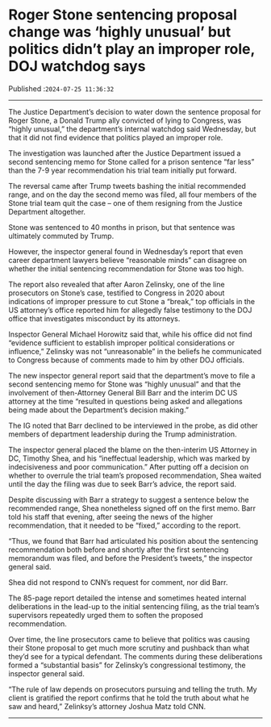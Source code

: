# Roger Stone sentencing proposal change was ‘highly unusual’ but politics didn’t play an improper role, DOJ watchdog says

Published :`2024-07-25 11:36:32`

---

The Justice Department’s decision to water down the sentence proposal for Roger Stone, a Donald Trump ally convicted of lying to Congress, was “highly unusual,” the department’s internal watchdog said Wednesday, but that it did not find evidence that politics played an improper role.

The investigation was launched after the Justice Department issued a second sentencing memo for Stone called for a prison sentence “far less” than the 7-9 year recommendation his trial team initially put forward.

The reversal came after Trump tweets bashing the initial recommended range, and on the day the second memo was filed, all four members of the Stone trial team quit the case – one of them resigning from the Justice Department altogether.

Stone was sentenced to 40 months in prison, but that sentence was ultimately commuted by Trump.

However, the inspector general found in Wednesday’s report that even career department lawyers believe “reasonable minds” can disagree on whether the initial sentencing recommendation for Stone was too high.

The report also revealed that after Aaron Zelinsky, one of the line prosecutors on Stone’s case, testified to Congress in 2020 about indications of improper pressure to cut Stone a “break,” top officials in the US attorney’s office reported him for allegedly false testimony to the DOJ office that investigates misconduct by its attorneys.

Inspector General Michael Horowitz said that, while his office did not find “evidence sufficient to establish improper political considerations or influence,” Zelinsky was not “unreasonable” in the beliefs he communicated to Congress because of comments made to him by other DOJ officials.

The new inspector general report said that the department’s move to file a second sentencing memo for Stone was “highly unusual” and that the involvement of then-Attorney General Bill Barr and the interim DC US attorney at the time “resulted in questions being asked and allegations being made about the Department’s decision making.”

The IG noted that Barr declined to be interviewed in the probe, as did other members of department leadership during the Trump administration.

The inspector general placed the blame on the then-interim US Attorney in DC, Timothy Shea, and his “ineffectual leadership, which was marked by indecisiveness and poor communication.” After putting off a decision on whether to overrule the trial team’s proposed recommendation, Shea waited until the day the filing was due to seek Barr’s advice, the report said.

Despite discussing with Barr a strategy to suggest a sentence below the recommended range, Shea nonetheless signed off on the first memo. Barr told his staff that evening, after seeing the news of the higher recommendation, that it needed to be “fixed,” according to the report.

“Thus, we found that Barr had articulated his position about the sentencing recommendation both before and shortly after the first sentencing memorandum was filed, and before the President’s tweets,” the inspector general said.

Shea did not respond to CNN’s request for comment, nor did Barr.

The 85-page report detailed the intense and sometimes heated internal deliberations in the lead-up to the initial sentencing filing, as the trial team’s supervisors repeatedly urged them to soften the proposed recommendation.

Over time, the line prosecutors came to believe that politics was causing their Stone proposal to get much more scrutiny and pushback than what they’d see for a typical defendant. The comments during these deliberations formed a “substantial basis” for Zelinsky’s congressional testimony, the inspector general said.

“The rule of law depends on prosecutors pursuing and telling the truth. My client is gratified the report confirms that he told the truth about what he saw and heard,” Zelinksy’s attorney Joshua Matz told CNN.

---

